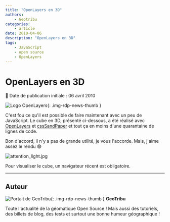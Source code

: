 ```yaml
---
title: "OpenLayers en 3D"
authors:
    - Geotribu
categories:
    - article
date: 2010-04-06
description: "OpenLayers en 3D"
tags:
    - JavaScript
    - open source
    - OpenLayers
---
```


# OpenLayers en 3D

:calendar: Date de publication initiale : 06 avril 2010

![Logo OpenLayers](https://cdn.geotribu.fr/img/logos-icones/logiciels_librairies/openlayers.png){: .img-rdp-news-thumb }

C'est fou ce qu'il est possible de faire maintenant avec un peu de JavaScript. Le cube en 3D, présenté ci-dessous, a été réalisé avec [OpenLayers](https://openlayers.org/) et [cssSandPaper](http://www.useragentman.com/blog/2010/03/09/cross-browser-css-transforms-even-in-ie/) et tout ça en moins d'une quarantaine de lignes de code.

Bon d'accord, il n'y a pas de grande utilité, je vous l'accorde. Mais, j'aime assez le rendu :smile:

![attention_light.jpg](https://cdn.geotribu.fr/img/attention_light.jpg)

Pour visualiser le cube, un navigateur récent est obligatoire.

----

## Auteur

![Portait de GeoTribu](https://cdn.geotribu.fr/img/internal/charte/geotribu_logo_64x64.png){: .img-rdp-news-thumb }
**GeoTribu**

Toute l'actualité de la géomatique Open Source ! Mais aussi des tutoriels, des billets de blog, des tests et surtout une bonne humeur géographique !
